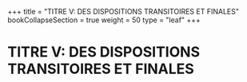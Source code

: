 +++
title = "TITRE V: DES DISPOSITIONS TRANSITOIRES ET FINALES"
bookCollapseSection = true
weight = 50
type = "leaf"
+++

# TITRE V: DES DISPOSITIONS TRANSITOIRES ET FINALES
